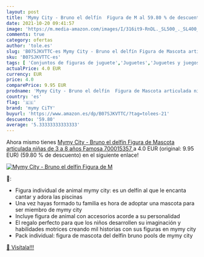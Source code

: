```yaml
---
layout: post
title: 'Mymy City - Bruno el delfín  Figura de M al 59.80 % de descuento'
date: 2021-10-20 09:41:57
image: 'https://m.media-amazon.com/images/I/316it9-RnDL._SL500_._SL400_.jpg'
comments: true
category: ofertas
author: 'tole.es'
slug: 'B07SJKVTTC-es Mymy City - Bruno el delfín Figura de Mascota articulada...'
sku: 'B07SJKVTTC-es'
tags: [ 'Conjuntos de figuras de juguete','Juguetes','Juguetes y juegos','Muñecos y figuras','famosa','mymy city', ]
actualPrice: 4.0 EUR
currency: EUR
price: 4.0
comparePrice: 9.95 EUR
prodname: 'Mymy City - Bruno el delfín  Figura de Mascota articulada niñas de 3 a 8 años  Famosa 700015357 '
country: 'es'
flag: '🇪🇸'
brand: 'mymy CiTY'
buyurl: 'https://www.amazon.es/dp/B07SJKVTTC/?tag=tolees-21'
descuento: '59.80'
average: '5.33333333333333'
---
```


Ahora mismo tienes [Mymy City - Bruno el delfín  Figura de Mascota articulada niñas de 3 a 8 años  Famosa 700015357 ](https://www.amazon.es/dp/B07SJKVTTC/?tag=tolees-21) a 4.0 EUR (original: 9.95 EUR) (59.80 %  de descuento) en el siguiente enlace!

[![Mymy City - Bruno el delfín  Figura de M](https://m.media-amazon.com/images/I/316it9-RnDL._SL500_._SL400_.jpg)](https://www.amazon.es/dp/B07SJKVTTC/?tag=tolees-21)

🔎:

- Figura individual de animal mymy city: es un delfín al que le encanta cantar y adora las piscinas
- Una vez hayas formado tu familia es hora de adoptar una mascota para ser miembro de mymy city
- Incluye figura de animal con accesorios acorde a su personalidad
- El regalo perfecto para que los niños desarrollen su imaginación y habilidades motrices creando mil historias con sus figuras en mymy city
- Pack individual: figura de mascota del delfín bruno pools de mymy city

[🛒 Visítala!!!](https://www.amazon.es/dp/B07SJKVTTC/?tag=tolees-21)

